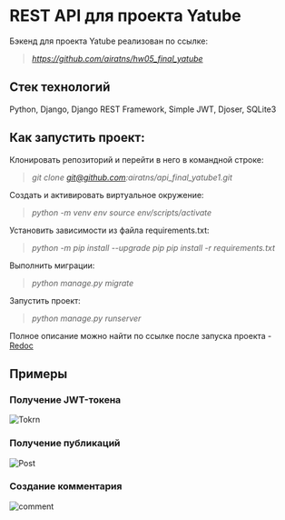 # REST API для проекта Yatube

Бэкенд для проекта Yatube реализован по ссылке:

>*https://github.com/airatns/hw05_final_yatube*

## **Стек технологий**

Python, Django, Django REST Framework, Simple JWT, Djoser, SQLite3

## **Как запустить проект:**

Клонировать репозиторий и перейти в него в командной строке:

>*git clone git@github.com:airatns/api_final_yatube1.git*

Cоздать и активировать виртуальное окружение:

>*python -m venv env*
>*source env/scripts/activate*

Установить зависимости из файла requirements.txt:

>*python -m pip install --upgrade pip*
>*pip install -r requirements.txt*

Выполнить миграции:

>*python manage.py migrate*

Запустить проект:

>*python manage.py runserver*

Полное описание можно найти по ссылке после запуска проекта - <a href="http://127.0.0.1:8000/redoc" target="_blank">Redoc</a>

## **Примеры**

### **Получение JWT-токена**

![Tokrn](https://user-images.githubusercontent.com/96816183/182833559-e1997753-5311-40c7-b71a-b1dbf477ef29.png)

### **Получение публикаций**

![Post](https://user-images.githubusercontent.com/96816183/182833690-a20e5733-139d-458f-90bb-4142e45edcc3.png)

### **Создание комментария**

![comment](https://user-images.githubusercontent.com/96816183/182833743-8790520a-6939-4adb-8258-90c6b585e8c0.png)
